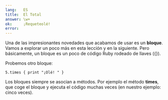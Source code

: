 ```yaml
---
lang:   ES
title:  El Total
answer: \w+
ok:     ¡Requeteolé!
error:
---
```


Una de las impresionantes novedades que acabamos de usar es un __bloque__. Vamos a explorar 
un poco más en esta lección y en la siguiente. Pero básicamente, un bloque es un poco de código Ruby
rodeado de llaves ({}).

Probemos otro bloque:

    5.times { print "¡Olé! " }

Los bloques siempre se asocian a métodos. Por ejemplo el método __times__, que coge el bloque y ejecuta el código muchas veces (en nuestro ejemplo: cinco veces).

